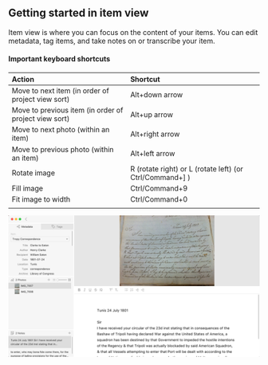 ## Getting started in item view

Item view is where you can focus on the content of your items. You can edit metadata, tag items, and take notes on or transcribe your item.

#### Important keyboard shortcuts

| Action | Shortcut |
| :--- | :--- |
| Move to next item \(in order of project view sort\) | Alt+down arrow |
| Move to previous item \(in order of project view sort\) | Alt+up arrow |
| Move to next photo \(within an item\) | Alt+right arrow |
| Move to previous photo \(within an item\) | Alt+left arrow |
| Rotate image | R \(rotate right\) or L \(rotate left\) \(or Ctrl/Command+\] \) |
| Fill image | Ctrl/Command+9 |
| Fit image to width | Ctrl/Command+0 |
|  |  |

![](/assets/Item-view.png)


